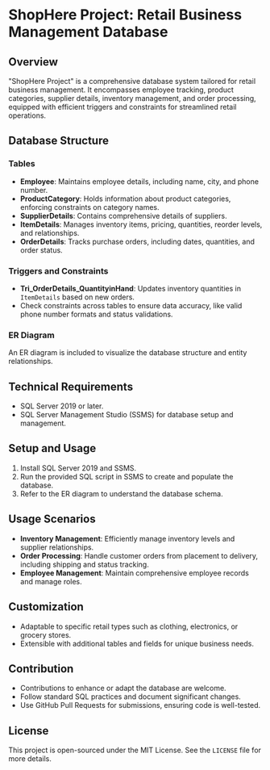 # ShopHere Project: Retail Business Management Database

## Overview
"ShopHere Project" is a comprehensive database system tailored for retail business management. It encompasses employee tracking, product categories, supplier details, inventory management, and order processing, equipped with efficient triggers and constraints for streamlined retail operations.

## Database Structure

### Tables
- **Employee**: Maintains employee details, including name, city, and phone number.
- **ProductCategory**: Holds information about product categories, enforcing constraints on category names.
- **SupplierDetails**: Contains comprehensive details of suppliers.
- **ItemDetails**: Manages inventory items, pricing, quantities, reorder levels, and relationships.
- **OrderDetails**: Tracks purchase orders, including dates, quantities, and order status.

### Triggers and Constraints
- **Tri_OrderDetails_QuantityinHand**: Updates inventory quantities in `ItemDetails` based on new orders.
- Check constraints across tables to ensure data accuracy, like valid phone number formats and status validations.

### ER Diagram
An ER diagram is included to visualize the database structure and entity relationships.

## Technical Requirements
- SQL Server 2019 or later.
- SQL Server Management Studio (SSMS) for database setup and management.

## Setup and Usage
1. Install SQL Server 2019 and SSMS.
2. Run the provided SQL script in SSMS to create and populate the database.
3. Refer to the ER diagram to understand the database schema.

## Usage Scenarios
- **Inventory Management**: Efficiently manage inventory levels and supplier relationships.
- **Order Processing**: Handle customer orders from placement to delivery, including shipping and status tracking.
- **Employee Management**: Maintain comprehensive employee records and manage roles.

## Customization
- Adaptable to specific retail types such as clothing, electronics, or grocery stores.
- Extensible with additional tables and fields for unique business needs.

## Contribution
- Contributions to enhance or adapt the database are welcome.
- Follow standard SQL practices and document significant changes.
- Use GitHub Pull Requests for submissions, ensuring code is well-tested.

## License
This project is open-sourced under the MIT License. See the `LICENSE` file for more details.
